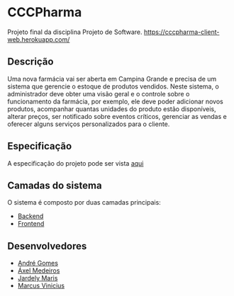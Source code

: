 # CCCPharma

Projeto final da disciplina Projeto de Software. https://cccpharma-client-web.herokuapp.com/


## Descrição

Uma nova farmácia vai ser aberta em Campina Grande e precisa de um sistema que gerencie o estoque de produtos vendidos. Neste sistema, o administrador deve obter uma visão geral e o controle sobre o funcionamento da farmácia, por exemplo, ele deve poder adicionar novos produtos, acompanhar quantas unidades do produto estão disponíveis, alterar preços, ser notificado sobre eventos críticos, gerenciar as vendas e oferecer alguns serviços personalizados para o cliente.


## Especificação

A especificação do projeto pode ser vista [aqui](https://docs.google.com/document/d/1CBQE3oAqxi6E-Jn0ri2fZ5Af7_q7HOmSLr_6JSCgjUw/edit)


## Camadas do sistema

O sistema é composto por duas camadas principais:
  * [Backend](https://github.com/ViniFarias/cccpharma/tree/master/cccpharma-server)
  * [Frontend](https://github.com/ViniFarias/cccpharma/tree/master/cccpharma-frontend)


## Desenvolvedores

* [André Gomes](https://github.com/Andrezj)
* [Áxel Medeiros](https://github.com/axelmedeiros)
* [Jardely Maris](https://github.com/jardelymaris)
* [Marcus Vinicius](https://github.com/ViniFarias)
